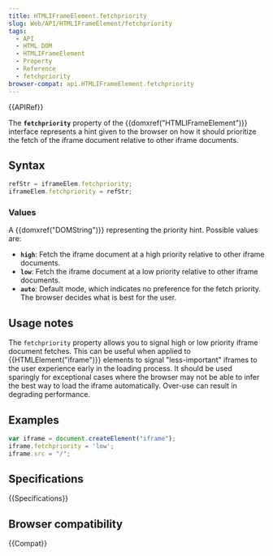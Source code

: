 ```yaml
---
title: HTMLIFrameElement.fetchpriority
slug: Web/API/HTMLIFrameElement/fetchpriority
tags:
  - API
  - HTML DOM
  - HTMLIFrameElement
  - Property
  - Reference
  - fetchpriority
browser-compat: api.HTMLIFrameElement.fetchpriority
---
```

{{APIRef}}

The **`fetchpriority`** property of the
{{domxref("HTMLIFrameElement")}} interface represents a hint given to the
browser on how it should prioritize the fetch of the iframe document relative
to other iframe documents.

## Syntax

```js
refStr = iframeElem.fetchpriority;
iframeElem.fetchpriority = refStr;
```

### Values

A {{domxref("DOMString")}} representing the priority hint. Possible values are:

- **`high`**: Fetch the iframe document at a high priority relative to other
  iframe documents.
- **`low`**: Fetch the iframe document at a low priority relative to other
  iframe documents.
- **`auto`**: Default mode, which indicates no preference for
  the fetch priority. The browser decides what is best for the user.

## Usage notes

The `fetchpriority` property allows you to signal high or low priority iframe
document fetches. This can be useful when applied to {{HTMLElement("iframe")}}
elements to signal "less-important" iframes to the user experience early in the
loading process. It should be used sparingly for exceptional cases where the
browser may not be able to infer the best way to load the iframe automatically.
Over-use can result in degrading performance.

## Examples

```js
var iframe = document.createElement("iframe");
iframe.fetchpriority = 'low';
iframe.src = "/";
```

## Specifications

{{Specifications}}

## Browser compatibility

{{Compat}}
